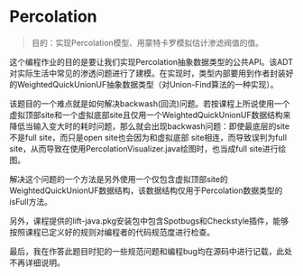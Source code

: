 # Percolation

> 目的：实现Percolation模型、用蒙特卡罗模拟估计渗滤阀值的值。

这个编程作业的目的是要让我们实现Percolation抽象数据类型的公共API。该ADT对实际生活中常见的渗透问题进行了建模。在实现时，类型内部要用到作者封装好的WeightedQuickUnionUF抽象数据类型（对Union-Find算法的一种实现）。

该题目的一个难点就是如何解决backwash(回流)问题。若按课程上所说使用一个虚拟顶部site和一个虚拟底部site且仅用一个WeightedQuickUnionUF数据结构来降低当输入变大时的耗时问题，那么就会出现backwash问题：即使最底层的site不是full site，而只是open site也会因为和虚拟底部 site相连，而导致误判为full site，从而导致在使用PercolationVisualizer.java绘图时，也当成full site进行绘图。

解决这个问题的一个方法是另外使用一个仅包含虚拟顶部site的WeightedQuickUnionUF数据结构，该数据结构仅用于Percolation数据类型的isFull方法。

另外，课程提供的lift-java.pkg安装包中包含Spotbugs和Checkstyle插件，能够按照课程已定义好的规则对编程者的代码规范度进行检查。

最后，我在作答此题目时犯的一些规范问题和编程bug均在源码中进行记载，此处不再详细说明。

